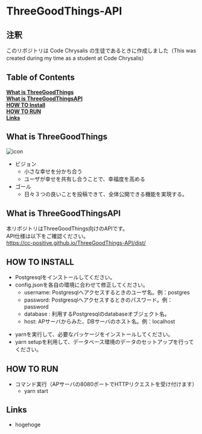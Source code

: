 # ThreeGoodThings-API

## 注釈
このリポジトリは Code Chrysalis の生徒であるときに作成しました（This was created during my time as a student at Code Chrysalis）

## Table of Contents
**[What is ThreeGoodThings](#what-is-threegoodthings)**<br>
**[What is ThreeGoodThingsAPI](#what-is-threegoodthingsapi)**<br>
**[HOW TO Install](#how-to-install)**<br>
**[HOW TO RUN](#how-to-run)**<br>
**[Links](#links)**<br>

## What is ThreeGoodThings
![icon](https://user-images.githubusercontent.com/71970550/99811456-8d3c0680-2b88-11eb-9226-cc715a2bc9f8.png)
- ビジョン
  - 小さな幸せを分かち合う
  - ユーザが幸せを共有し合うことで、幸福度を高める
- ゴール
  - 日々３つの良いことを投稿できて、全体公開できる機能を実現する。

## What is ThreeGoodThingsAPI
本リポジトリはThreeGoodThings向けのAPIです。<br/>
API仕様は以下をご確認ください。<br/>
https://cc-positive.github.io/ThreeGoodThings-API/dist/

## HOW TO INSTALL
- Postgresqlをインストールしてください。
- config.jsonを各自の環境に合わせて修正してください。
  - username: Postgresqlへアクセスするときのユーザ名。例：postgres
  - password: Postgresqlへアクセスするときのパスワード。例：password
  - database : 利用するPostgresqlのdatabaseオブジェクト名。
  - host: APサーバからみた、DBサーバのホスト名。例：localhost
* yarnを実行して、必要なパッケージをインストールしてください。
* yarn setupを利用して、データベース環境のデータのセットアップを行ってください。

## HOW TO RUN
* コマンド実行（APサーバの8080ポートでHTTPリクエストを受け付けます）
  - yarn start

## Links
- hogehoge
